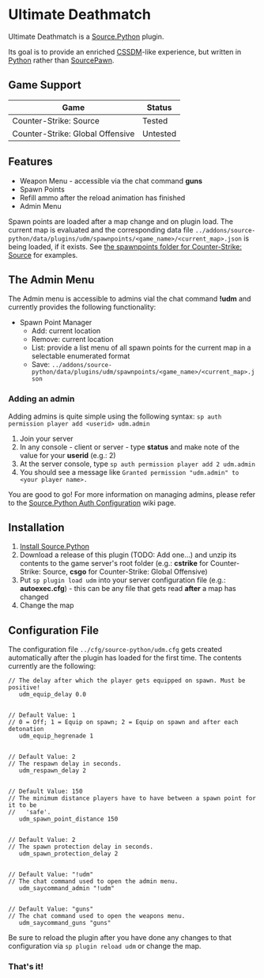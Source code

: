 # Ultimate Deathmatch
Ultimate Deathmatch is a [Source.Python](https://github.com/Source-Python-Dev-Team/Source.Python) plugin.

Its goal is to provide an enriched [CSSDM](http://www.bailopan.net/cssdm/)-like experience, but written in [Python](https://www.python.org/) rather than [SourcePawn](https://wiki.alliedmods.net/Introduction_to_SourcePawn).

## Game Support
| Game | Status |
| ---- | ------ |
| Counter-Strike: Source | Tested |
| Counter-Strike: Global Offensive | Untested |

## Features
* Weapon Menu - accessible via the chat command **guns**
* Spawn Points
* Refill ammo after the reload animation has finished
* Admin Menu

Spawn points are loaded after a map change and on plugin load. The current map is evaluated and the corresponding data file ```../addons/source-python/data/plugins/udm/spawnpoints/<game_name>/<current_map>.json``` is being loaded, if it exists.
See [the spawnpoints folder for Counter-Strike: Source](https://github.com/backraw/udm/tree/master/addons/source-python/data/plugins/udm/spawnpoints/cstrike) for examples.

## The Admin Menu
The Admin menu is accessible to admins vial the chat command **!udm** and currently provides the following functionality:
* Spawn Point Manager
	* Add: current location
	* Remove: current location
	* List: provide a list menu of all spawn points for the current map in a selectable enumerated format
	* Save: ```../addons/source-python/data/plugins/udm/spawnpoints/<game_name>/<current_map>.json```

### Adding an admin
Adding admins is quite simple using the following syntax: ```sp auth permission player add <userid> udm.admin```

1. Join your server
2. In any console - client or server - type **status** and make note of the value for your **userid** (e.g.: 2)
3. At the server console, type ```sp auth permission player add 2 udm.admin```
4. You should see a message like ```Granted permission "udm.admin" to <your player name>.```

You are good to go! For more information on managing admins, please refer to the [Source.Python Auth Configuration](http://wiki.sourcepython.com/general/config-auth.html) wiki page.

## Installation
1. [Install Source.Python](http://wiki.sourcepython.com/general/installation.html)
2. Download a release of this plugin (TODO: Add one...) and unzip its contents to the game server's root folder (e.g.: **cstrike** for Counter-Strike: Source, **csgo** for Counter-Strike: Global Offensive)
3. Put ```sp plugin load udm``` into your server configuration file (e.g.: **autoexec.cfg**) - this can be any file that gets read **after** a map has changed
4. Change the map

## Configuration File
The configuration file ```../cfg/source-python/udm.cfg``` gets created automatically after the plugin has loaded for the first time. The contents currently are the following:
```// Default Value: 0.0
// The delay after which the player gets equipped on spawn. Must be positive!
   udm_equip_delay 0.0


// Default Value: 1
// 0 = Off; 1 = Equip on spawn; 2 = Equip on spawn and after each detonation
   udm_equip_hegrenade 1


// Default Value: 2
// The respawn delay in seconds.
   udm_respawn_delay 2


// Default Value: 150
// The minimum distance players have to have between a spawn point for it to be
//   'safe'.
   udm_spawn_point_distance 150


// Default Value: 2
// The spawn protection delay in seconds.
   udm_spawn_protection_delay 2


// Default Value: "!udm"
// The chat command used to open the admin menu.
   udm_saycommand_admin "!udm"


// Default Value: "guns"
// The chat command used to open the weapons menu.
   udm_saycommand_guns "guns"
```

Be sure to reload the plugin after you have done any changes to that configuration via ```sp plugin reload udm``` or change the map.

### That's it!
